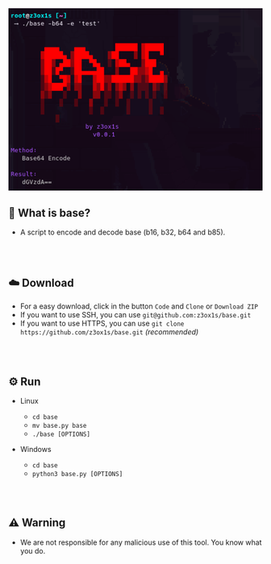<img src = "./screenshot1.png" width = 600>

## 🤔 What is base?
- A script to encode and decode base (b16, b32, b64 and b85).

<br><br>

## ☁️ Download
   - For a easy download, click in the button `Code` and `Clone` or `Download ZIP`
   - If you want to use SSH, you can use `git@github.com:z3ox1s/base.git`
   - If you want to use HTTPS, you can use `git clone https://github.com/z3ox1s/base.git` *(recommended)*

<br><br>

## ⚙️ Run
   - Linux
      - `cd base`
      - `mv base.py base`
      - `./base [OPTIONS]`
   
   - Windows
      - `cd base`
      - `python3 base.py [OPTIONS]`

<br><br>

## ⚠️ Warning
- We are not responsible for any malicious use of this tool. You know what you do.
